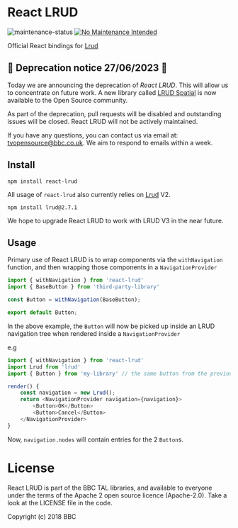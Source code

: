 # React LRUD

![maintenance-status](https://img.shields.io/badge/maintenance-deprecated-red.svg)
[![No Maintenance Intended](http://unmaintained.tech/badge.svg)](http://unmaintained.tech/)

Official React bindings for [Lrud](https://github.com/bbc/lrud)

## :nut_and_bolt: Deprecation notice 27/06/2023 :nut_and_bolt:
Today we are announcing the deprecation of *React LRUD*. This will allow us to concentrate on future work.  A new library called [LRUD Spatial](https://github.com/bbc/lrud-spatial) is now available to the Open Source community.

As part of the deprecation, pull requests will be disabled and outstanding issues will be closed. React LRUD will not be actively maintained.

If you have any questions, you can contact us via email at: [tvopensource@bbc.co.uk](mailto:tvopensource@bbc.co.uk). We aim to respond to emails within a week.

## Install

`npm install react-lrud`

All usage of `react-lrud` also currently relies on [Lrud](https://github.com/bbc/lrud) V2.

`npm install lrud@2.7.1`

We hope to upgrade React LRUD to work with LRUD V3 in the near future.

## Usage

Primary use of React LRUD is to wrap components via the `withNavigation` function,
and then wrapping those components in a `NavigationProvider`

```js
import { withNavigation } from 'react-lrud'
import { BaseButton } from 'third-party-library'

const Button = withNavigation(BaseButton);

export default Button;
```

In the above example, the `Button` will now be picked up inside an LRUD navigation tree when rendered inside
a `NavigationProvider`

e.g

```js
import { withNavigation } from 'react-lrud'
import Lrud from 'lrud'
import { Button } from 'my-library' // the same button from the previous example

render() {
    const navigation = new Lrud();
    return <NavigationProvider navigation={navigation}>
        <Button>OK</Button>
        <Button>Cancel</Button>
    </NavigationProvider>
}
```

Now, `navigation.nodes` will contain entries for the 2 `Button`s.

# License


React LRUD is part of the BBC TAL libraries, and available to everyone under the terms of the Apache 2 open source licence (Apache-2.0). Take a look at the LICENSE file in the code.

Copyright (c) 2018 BBC
